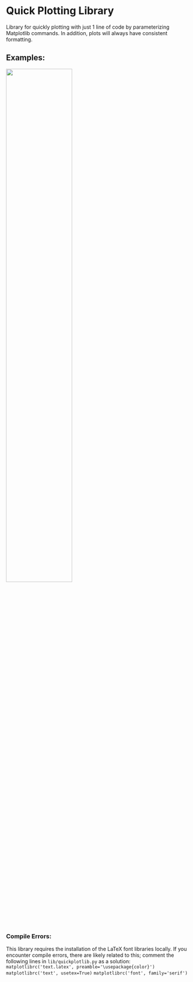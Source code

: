 # Quick Plotting Library

Library for quickly plotting with just 1 line of code by parameterizing Matplotlib commands. In addition, plots will always have consistent formatting.

## Examples:

<img src="https://raw.githubusercontent.com/jbrillon/quickplotlib/master/examples/figures/example_01.png" width="60%"></img>

### Compile Errors:

This library requires the installation of the LaTeX font libraries locally. If you encounter compile errors, there are likely related to this; comment the following lines in `lib/quickplotlib.py` as a solution:
`matplotlibrc('text.latex', preamble='\usepackage{color}')`
`matplotlibrc('text', usetex=True)`
`matplotlibrc('font', family='serif')`